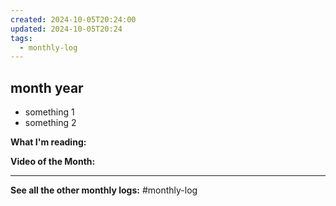 ```yaml
---
created: 2024-10-05T20:24:00
updated: 2024-10-05T20:24
tags:
  - monthly-log
---
```

## month year

- something 1
- something 2

**What I'm reading:**

**Video of the Month:**

---

**See all the other monthly logs:** #monthly-log